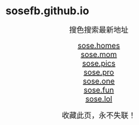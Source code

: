 # sosefb.github.io
<center>
<span style="font-size:20px">搜色搜索最新地址</span><br>
<br />
<span style="font-size:20px"><a href="https://sose.homes" target="_blank">sose.homes</a></span><br>
<span style="font-size:20px"><a href="https://sose.mom" target="_blank">sose.mom</a></span><br>
<span style="font-size:20px"><a href="https://sose.pics" target="_blank">sose.pics</a></span><br>
<span style="font-size:20px"><a href="https://sose.pro" target="_blank">sose.pro</a></span><br>
<span style="font-size:20px"><a href="https://sose.one" target="_blank">sose.one</a></span><br>
<span style="font-size:20px"><a href="https://sose.fun" target="_blank">sose.fun</a></span><br>
<span style="font-size:20px"><a href="https://sose.lol" target="_blank">sose.lol</a></span><br>
<br />
<span style="font-size:20px">收藏此页，永不失联！</span>
</center>
